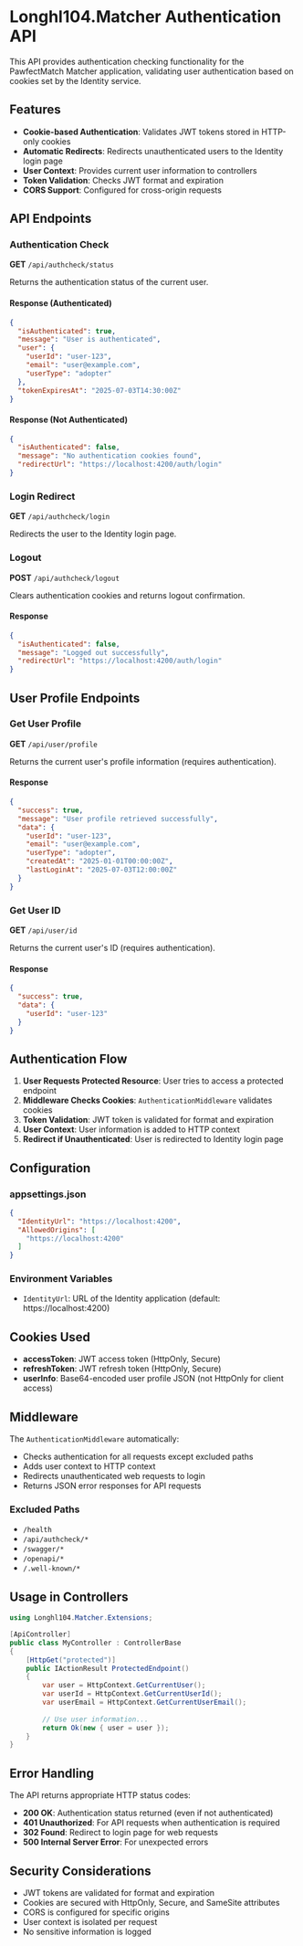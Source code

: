 # Longhl104.Matcher Authentication API

This API provides authentication checking functionality for the PawfectMatch Matcher application, validating user authentication based on cookies set by the Identity service.

## Features

- **Cookie-based Authentication**: Validates JWT tokens stored in HTTP-only cookies
- **Automatic Redirects**: Redirects unauthenticated users to the Identity login page
- **User Context**: Provides current user information to controllers
- **Token Validation**: Checks JWT format and expiration
- **CORS Support**: Configured for cross-origin requests

## API Endpoints

### Authentication Check

**GET** `/api/authcheck/status`

Returns the authentication status of the current user.

#### Response (Authenticated)
```json
{
  "isAuthenticated": true,
  "message": "User is authenticated",
  "user": {
    "userId": "user-123",
    "email": "user@example.com",
    "userType": "adopter"
  },
  "tokenExpiresAt": "2025-07-03T14:30:00Z"
}
```

#### Response (Not Authenticated)
```json
{
  "isAuthenticated": false,
  "message": "No authentication cookies found",
  "redirectUrl": "https://localhost:4200/auth/login"
}
```

### Login Redirect

**GET** `/api/authcheck/login`

Redirects the user to the Identity login page.

### Logout

**POST** `/api/authcheck/logout`

Clears authentication cookies and returns logout confirmation.

#### Response
```json
{
  "isAuthenticated": false,
  "message": "Logged out successfully",
  "redirectUrl": "https://localhost:4200/auth/login"
}
```

## User Profile Endpoints

### Get User Profile

**GET** `/api/user/profile`

Returns the current user's profile information (requires authentication).

#### Response
```json
{
  "success": true,
  "message": "User profile retrieved successfully",
  "data": {
    "userId": "user-123",
    "email": "user@example.com",
    "userType": "adopter",
    "createdAt": "2025-01-01T00:00:00Z",
    "lastLoginAt": "2025-07-03T12:00:00Z"
  }
}
```

### Get User ID

**GET** `/api/user/id`

Returns the current user's ID (requires authentication).

#### Response
```json
{
  "success": true,
  "data": {
    "userId": "user-123"
  }
}
```

## Authentication Flow

1. **User Requests Protected Resource**: User tries to access a protected endpoint
2. **Middleware Checks Cookies**: `AuthenticationMiddleware` validates cookies
3. **Token Validation**: JWT token is validated for format and expiration
4. **User Context**: User information is added to HTTP context
5. **Redirect if Unauthenticated**: User is redirected to Identity login page

## Configuration

### appsettings.json
```json
{
  "IdentityUrl": "https://localhost:4200",
  "AllowedOrigins": [
    "https://localhost:4200"
  ]
}
```

### Environment Variables
- `IdentityUrl`: URL of the Identity application (default: https://localhost:4200)

## Cookies Used

- **accessToken**: JWT access token (HttpOnly, Secure)
- **refreshToken**: JWT refresh token (HttpOnly, Secure)
- **userInfo**: Base64-encoded user profile JSON (not HttpOnly for client access)

## Middleware

The `AuthenticationMiddleware` automatically:
- Checks authentication for all requests except excluded paths
- Adds user context to HTTP context
- Redirects unauthenticated web requests to login
- Returns JSON error responses for API requests

### Excluded Paths
- `/health`
- `/api/authcheck/*`
- `/swagger/*`
- `/openapi/*`
- `/.well-known/*`

## Usage in Controllers

```csharp
using Longhl104.Matcher.Extensions;

[ApiController]
public class MyController : ControllerBase
{
    [HttpGet("protected")]
    public IActionResult ProtectedEndpoint()
    {
        var user = HttpContext.GetCurrentUser();
        var userId = HttpContext.GetCurrentUserId();
        var userEmail = HttpContext.GetCurrentUserEmail();
        
        // Use user information...
        return Ok(new { user = user });
    }
}
```

## Error Handling

The API returns appropriate HTTP status codes:
- **200 OK**: Authentication status returned (even if not authenticated)
- **401 Unauthorized**: For API requests when authentication is required
- **302 Found**: Redirect to login page for web requests
- **500 Internal Server Error**: For unexpected errors

## Security Considerations

- JWT tokens are validated for format and expiration
- Cookies are secured with HttpOnly, Secure, and SameSite attributes
- CORS is configured for specific origins
- User context is isolated per request
- No sensitive information is logged
